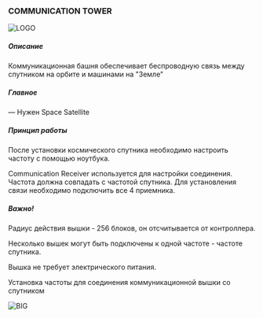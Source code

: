 ### COMMUNICATION TOWER

![LOGO](https://cdn.discordapp.com/attachments/916393114166525974/939743605566873600/COM_TOWER.png)

##### Описание

Коммуникационная башня обеспечивает беспроводную связь между спутником на орбите и машинами на "Земле"

##### Главное

— Нужен Space Satellite

##### Принцип работы

После установки космического спутника необходимо настроить частоту с помощью ноутбука.

Communication Receiver используется для настройки соединения. Частота должна совпадать с частотой спутника. Для установления связи необходимо подключить все 4 приемника.

##### Важно!

Радиус действия вышки - 256 блоков, он отсчитывается от контроллера.

Несколько вышек могут быть подключены к одной частоте - частоте спутника.

Вышка не требует электрического питания.

Установка частоты для соединения коммуникационной вышки со спутником

![BIG](https://gtimpact.space/media/gregtech/connectTowerSattelite.gif)

